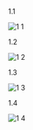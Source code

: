 1.1

![1 1](https://github.com/user-attachments/assets/7e02074f-2b1b-4a53-9747-eb076693275b)


1.2

![1 2](https://github.com/user-attachments/assets/c414e166-8460-478b-81c8-62efbd28076a)


1.3

![1 3](https://github.com/user-attachments/assets/77f3b787-bd7a-45d8-8bf3-327210901e5b)


1.4

![1 4](https://github.com/user-attachments/assets/089e8153-5625-4f7e-b7ab-47e8a2bf1594)
